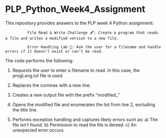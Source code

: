 # PLP_Python_Week4_Assignment
This repository provides answers to the PLP week 4 Python assignment:

              File Read & Write Challenge 🖋️: Create a program that reads a file and writes a modified version to a new file.
              
              Error Handling Lab 🧪: Ask the user for a filename and handle errors if it doesn’t exist or can’t be read.

The code performs the following:

1. Requests the user to enter a filename to read.
   In this case, the progLang.txt file is used.
   
2. Replaces the commas with a new line.
  
3. Creates a new output file with the prefix "modified_"

4. Opens the modified file and enumerates the list from line 2, excluding the title line.

5. Performs exception handling and captures likely errors such as:
       a) The file isn't found.
       b) Permission to read the file is denied.
       c) An unexpected error occurs.

